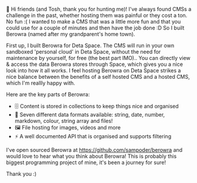 👋 Hi friends (and Tosh, thank you for hunting me)! I've always found CMSs a challenge in the past, whether hosting them was painful or they cost a ton. No fun :( I wanted to make a CMS that was a little more fun and that you could use for a couple of minutes and then have the job done :D So I built Berowra (named after my grandparent's home town).

First up, I built Berowra for Deta Space. The CMS will run in your own sandboxed 'personal cloud' in Deta Space, without the need for maintenance by yourself, for free (the best part IMO).. You can directly view & access the data Berowra stores through Space, which gives you a nice look into how it all works. I feel hosting Berowra on Deta Space strikes a nice balance between the benefits of a self hosted CMS and a hosted CMS, which I'm reallly happy with.

Here are the key parts of Berowra:

- 🗄 Content is stored in collections to keep things nice and organised
- 🔢 Seven different data formats available: string, date, number, markdown, colour, string array and files!
- 🖼️ File hosting for images, videos and more
- ⚡ A well documented API that is organised and supports filtering 

I've open sourced Berowra at https://github.com/sampoder/berowra and would love to hear what you think about Berowra! This is probably this biggest programming project of mine, it's been a journey for sure!

Thank you :)
